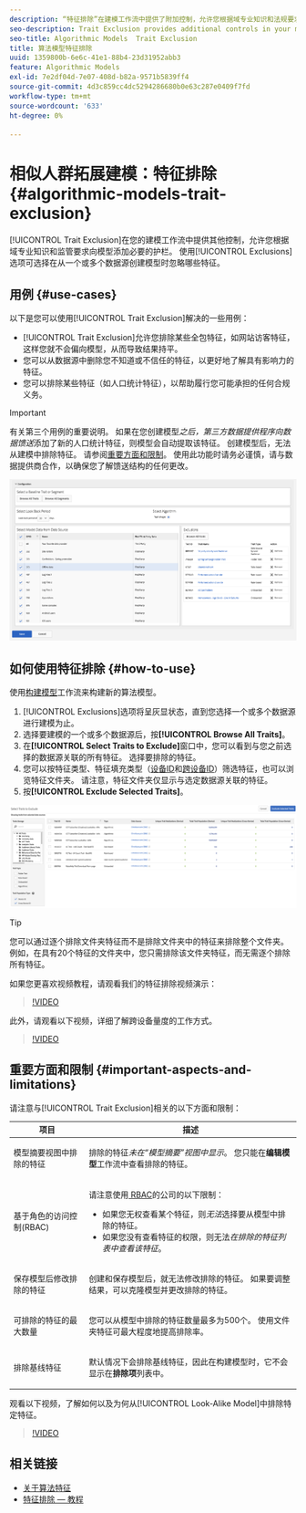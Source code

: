 ```yaml
---
description: “特征排除”在建模工作流中提供了附加控制，允许您根据域专业知识和法规要求向模型添加必要的防护栏。 使用排除项选项可选择在从一个或多个数据源创建模型时要忽略的特征。
seo-description: Trait Exclusion provides additional controls in your modeling workflow, allowing you to add the necessary guard rails to the model, based on your domain expertise and regulatory requirements. Use the Exclusions option to select which traits to ignore when creating models from one or more data sources.
seo-title: Algorithmic Models  Trait Exclusion
title: 算法模型特征排除
uuid: 1359800b-6e6c-41e1-88b4-23d31952abb3
feature: Algorithmic Models
exl-id: 7e2df04d-7e07-408d-b82a-9571b5839ff4
source-git-commit: 4d3c859cc4dc5294286680b0e63c287e0409f7fd
workflow-type: tm+mt
source-wordcount: '633'
ht-degree: 0%

---
```


# 相似人群拓展建模：特征排除 {#algorithmic-models-trait-exclusion}

[!UICONTROL Trait Exclusion]在您的建模工作流中提供其他控制，允许您根据域专业知识和监管要求向模型添加必要的护栏。 使用[!UICONTROL Exclusions]选项可选择在从一个或多个数据源创建模型时忽略哪些特征。

## 用例 {#use-cases}

以下是您可以使用[!UICONTROL Trait Exclusion]解决的一些用例：

* [!UICONTROL Trait Exclusion]允许您排除某些全包特征，如网站访客特征，这样您就不会偏向模型，从而导致结果持平。
* 您可以从数据源中删除您不知道或不信任的特征，以更好地了解具有影响力的特征。
* 您可以排除某些特征（如人口统计特征），以帮助履行您可能承担的任何合规义务。

>[!IMPORTANT]
>
>有关第三个用例的重要说明。 如果在您创建模型&#x200B;*之后，第三方数据提供程序向数据馈送*&#x200B;添加了新的人口统计特征，则模型会自动提取该特征。 创建模型后，无法从建模中排除特征。 请参阅[重要方面和限制](../../features/algorithmic-models/trait-exclusion-algo-models.md#important-aspects-and-limitations)。 使用此功能时请务必谨慎，请与数据提供商合作，以确保您了解馈送结构的任何更改。

![](assets/lam_exclude_traits.png)

## 如何使用特征排除 {#how-to-use}

使用[构建模型](../../features/algorithmic-models/create-model.md#build-model)工作流来构建新的算法模型。

1. [!UICONTROL Exclusions]选项将呈灰显状态，直到您选择一个或多个数据源进行建模为止。
2. 选择要建模的一个或多个数据源后，按&#x200B;**[!UICONTROL Browse All Traits]**。
3. 在&#x200B;**[!UICONTROL Select Traits to Exclude]**&#x200B;窗口中，您可以看到与您之前选择的数据源关联的所有特征。 选择要排除的特征。
4. 您可以按特征类型、特征填充类型（[设备ID](../../reference/ids-in-aam.md)和[跨设备ID](../../reference/ids-in-aam.md)）筛选特征，也可以浏览特征文件夹。 请注意，特征文件夹仅显示与选定数据源关联的特征。
5. 按&#x200B;**[!UICONTROL Exclude Selected Traits]**。

![特征排除](assets/trait-exclusions-browse-traits.png)

>[!TIP]
>
>您可以通过逐个排除文件夹特征而不是排除文件夹中的特征来排除整个文件夹。 例如，在具有20个特征的文件夹中，您只需排除该文件夹特征，而无需逐个排除所有特征。

如果您更喜欢视频教程，请观看我们的特征排除视频演示：

>[!VIDEO](https://video.tv.adobe.com/v/25569/?quality=12)

此外，请观看以下视频，详细了解跨设备量度的工作方式。

>[!VIDEO](https://video.tv.adobe.com/v/33445/?quality=12)

## 重要方面和限制 {#important-aspects-and-limitations}

请注意与[!UICONTROL Trait Exclusion]相关的以下方面和限制：

<table id="table_BA5C3545BC9E4717BD567B00C803AA53"> 
 <thead> 
  <tr> 
   <th colname="col1" class="entry"> 项目 </th> 
   <th colname="col2" class="entry"> 描述 </th>
  </tr> 
 </thead>
 <tbody> 
  <tr> 
   <td colname="col1"> <p>模型摘要视图中排除的特征 </p> </td>
   <td colname="col2"> <p>排除的特征<i>未在“模型摘要”视图中显示</i>。 您只能在<b><span class="uicontrol">编辑模型</span></b>工作流中查看排除的特征。 </p> </td>
  </tr> 
  <tr> 
   <td colname="col1"> <p>基于角色的访问控制(RBAC) </p> </td>
   <td colname="col2"> <p>请注意使用<a href="../../features/administration/administration-overview.md#administration"> RBAC</a>的公司的以下限制： </p> <p>
     <ul id="ul_38A4056C235B428C822EA4A353893786"> 
      <li id="li_2624FB35581F4807B8530910D63FFDBF">如果您无权查看某个特征，则<i>无法</i>选择要从模型中排除的特征。 </li>
      <li id="li_3FD7A12AAAA8462EA84A760C05F20379">如果您没有查看特征的权限，则无法<i>在排除的特征列表中查看该特征</i>。 </li>
     </ul> </p> </td>
  </tr> 
  <tr> 
   <td colname="col1"> <p>保存模型后修改排除的特征 </p> </td>
   <td colname="col2"> <p>创建和保存模型后，就无法修改排除的特征。 如果要调整结果，可以克隆模型并更改排除的特征。 </p> </td>
  </tr> 
  <tr> 
   <td colname="col1"> <p>可排除的特征的最大数量 </p> </td>
   <td colname="col2"> <p>您可以从模型中排除的特征数量最多为500个。 使用文件夹特征可最大程度地提高排除率。 </p> </td>
  </tr> 
  <tr> 
   <td colname="col1"> <p>排除基线特征 </p> </td>
   <td colname="col2"> <p>默认情况下会排除基线特征，因此在构建模型时，它不会显示在<b><span class="uicontrol">排除项</span></b>列表中。 </p> </td>
  </tr>
 </tbody>
</table>

观看以下视频，了解如何以及为何从[!UICONTROL Look-Alike Model]中排除特定特征。

>[!VIDEO](https://video.tv.adobe.com/v/25569/)

## 相关链接

* [关于算法特征](/help/using/features/algorithmic-models/understanding-models.md)
* [特征排除 — 教程](https://helpx.adobe.com/audience-manager/kt/using/excluding-traits-look-alike-model-feature-video-use.html)
